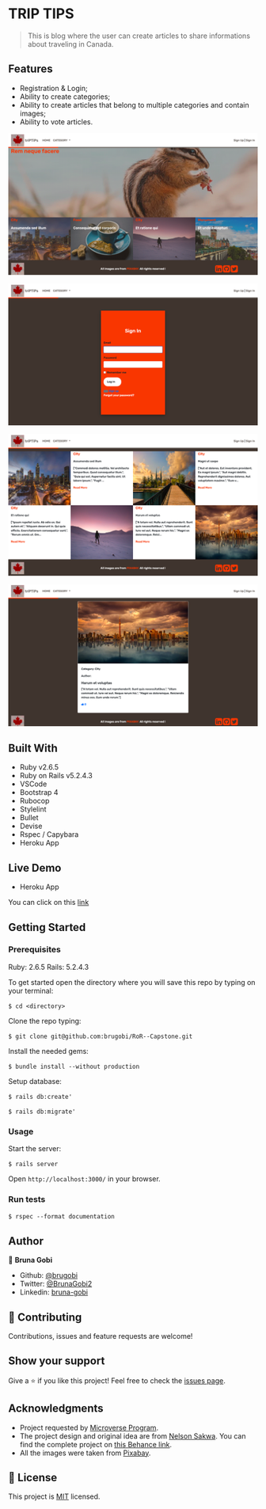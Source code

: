 # TRIP TIPS

> This is blog where the user can create articles to share informations about traveling in Canada.

## Features
- Registration & Login;
- Ability to create categories;
- Ability to create articles that belong to multiple categories and contain images;
- Ability to vote articles.

![home_page](./app/assets/images/home_page.png)

![sign_in_page](./app/assets/images/sign_in_page.png)

![category_page](./app/assets/images/category_page.png)

![article_page](./app/assets/images/article_page.png)

## Built With

- Ruby v2.6.5
- Ruby on Rails v5.2.4.3
- VSCode
- Bootstrap 4
- Rubocop
- Stylelint
- Bullet
- Devise
- Rspec / Capybara
- Heroku App

## Live Demo

- Heroku App

You can click on this [link]()


## Getting Started


### Prerequisites

Ruby: 2.6.5
Rails: 5.2.4.3

To get started open the directory where you will save this repo by typing on your terminal:

```
$ cd <directory>
```

Clone the repo typing:

```
$ git clone git@github.com:brugobi/RoR--Capstone.git
```

Install the needed gems:

```
$ bundle install --without production
```

Setup database:

```
$ rails db:create' 
````
```
$ rails db:migrate'
```


### Usage


Start the server:

```
$ rails server
```

Open `http://localhost:3000/` in your browser.


### Run tests

```
$ rspec --format documentation
```

## Author

👤 **Bruna Gobi**

- Github: [@brugobi](https://github.com/brugobi)
- Twitter: [@BrunaGobi2](https://twitter.com/BrunaGobi2)
- Linkedin: [bruna-gobi](https://www.linkedin.com/in/bruna-gobi/)

## 🤝 Contributing

Contributions, issues and feature requests are welcome!

## Show your support

Give a ⭐️ if you like this project!
Feel free to check the [issues page](issues/).

## Acknowledgments

- Project requested by [Microverse Program](https://www.microverse.org/).
- The project design and original idea are from [Nelson Sakwa](https://www.behance.net/sakwadesignstudio). You can find the complete project on [this Behance link](https://www.behance.net/gallery/14554909/liFEsTlye-Mobile-version).
- All the images were taken from [Pixabay](https://pixabay.com/pt/).

## 📝 License

This project is [MIT](lic.url) licensed.
